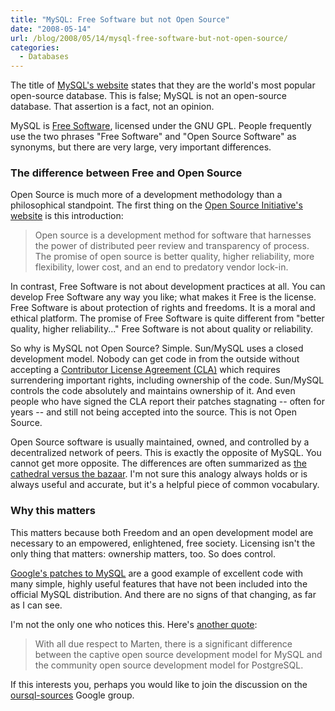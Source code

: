 ```yaml
---
title: "MySQL: Free Software but not Open Source"
date: "2008-05-14"
url: /blog/2008/05/14/mysql-free-software-but-not-open-source/
categories:
  - Databases
---
```

The title of [MySQL's website](http://www.mysql.com/) states that they are the world's most popular open-source database. This is false; MySQL is not an open-source database. That assertion is a fact, not an opinion.

MySQL is [Free Software](http://www.fsf.org/licensing/essays/free-sw.html), licensed under the GNU GPL. People frequently use the two phrases "Free Software" and "Open Source Software" as synonyms, but there are very large, very important differences.

### The difference between Free and Open Source

Open Source is much more of a development methodology than a philosophical standpoint. The first thing on the [Open Source Initiative's website](http://www.opensource.org/) is this introduction:

<blockquote cite="http://www.opensource.org/">
  <p>
    Open source is a development method for software that harnesses the power of distributed peer review and transparency of process. The promise of open source is better quality, higher reliability, more flexibility, lower cost, and an end to predatory vendor lock-in.
  </p>
</blockquote>

In contrast, Free Software is not about development practices at all. You can develop Free Software any way you like; what makes it Free is the license. Free Software is about protection of rights and freedoms. It is a moral and ethical platform. The promise of Free Software is quite different from "better quality, higher reliability..." Free Software is not about quality or reliability.

So why is MySQL not Open Source? Simple. Sun/MySQL uses a closed development model. Nobody can get code in from the outside without accepting a [Contributor License Agreement (CLA)](http://forge.mysql.com/contribute/cla.php) which requires surrendering important rights, including ownership of the code. Sun/MySQL controls the code absolutely and maintains ownership of it. And even people who have signed the CLA report their patches stagnating -- often for years -- and still not being accepted into the source. This is not Open Source.

Open Source software is usually maintained, owned, and controlled by a decentralized network of peers. This is exactly the opposite of MySQL. You cannot get more opposite. The differences are often summarized as [the cathedral versus the bazaar](http://www.catb.org/~esr/writings/cathedral-bazaar/cathedral-bazaar/). I'm not sure this analogy always holds or is always useful and accurate, but it's a helpful piece of common vocabulary.

### Why this matters

This matters because both Freedom and an open development model are necessary to an empowered, enlightened, free society. Licensing isn't the only thing that matters: ownership matters, too. So does control.

[Google's patches to MySQL](http://code.google.com/p/google-mysql-tools/) are a good example of excellent code with many simple, highly useful features that have not been included into the official MySQL distribution. And there are no signs of that changing, as far as I can see.

I'm not the only one who notices this. Here's [another quote](http://blogs.the451group.com/opensource/2008/04/24/finding-the-right-balance-mysql%e2%80%99s-changing-development-model/):

<blockquote cite="http://blogs.the451group.com/opensource/2008/04/24/finding-the-right-balance-mysql%e2%80%99s-changing-development-model/">
  <p>
    With all due respect to Marten, there is a significant difference between the captive open source development model for MySQL and the community open source development model for PostgreSQL.
  </p>
</blockquote>

If this interests you, perhaps you would like to join the discussion on the [oursql-sources](http://groups.google.com/group/oursql-sources) Google group.


